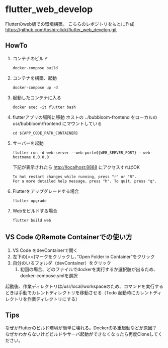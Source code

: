 # flutter_web_develop
Flutterのweb版での環境構築。
こちらのレポジトリをもとに作成
https://github.com/toshi-click/flutter_web_develop.git

## HowTo
1. コンテナのビルド
    ```
    docker-compose build
    ```
1. コンテナを構築、起動
    ```
    docker-compose up -d
    ```
1. 起動したコンテナに入る
    ```
    docker exec -it flutter bash
    ```
1. flutterアプリの場所に移動
    ホストの ../bubbloom-frontend をローカルの usr/bubbloom/frontend にマウントしている
    ```
    cd ${APP_CODE_PATH_CONTAINER}
    ```
2. サーバーを起動
    ```
    flutter run -d web-server --web-port=${WEB_SERVER_PORT} --web-hostname 0.0.0.0
    ```
   下記が表示されたら [http://localhost:8888](http://localhost:8888) にアクセスすればOK
    ```shell
    To hot restart changes while running, press "r" or "R".
    For a more detailed help message, press "h". To quit, press "q".
    ```
3. Flutterをアップグレードする場合
    ```
    flutter upgrade
    ```
4. Webをビルドする場合
    ```
    flutter build web
    ```

## VS Code のRemote Containerでの使い方

1. VS Code をdevContainerで開く
2. 左下の[><]マークをクリックし、”Open Folder in Container”をクリック
3. 自分のいるフォルダ（devContainer）をクリック
   1. 初回の場合、どのファイルでdockerを実行するか選択肢が出るため、docker-compose.ymlを選択

起動後、作業ディレクトリは/usr/local/workspaceのため、コマンドを実行するときは手動でカレントディレクトリを移動させる（Todo 起動時にカレントディレクトリを作業ディレクトリにする）


## Tips

なぜかFlutterのビルド環境が簡単に壊れる。Dockerの多重起動などが原因？  
なぜかわからないけどビルドやサーバ起動ができなくなったら再度Cloneしてください。